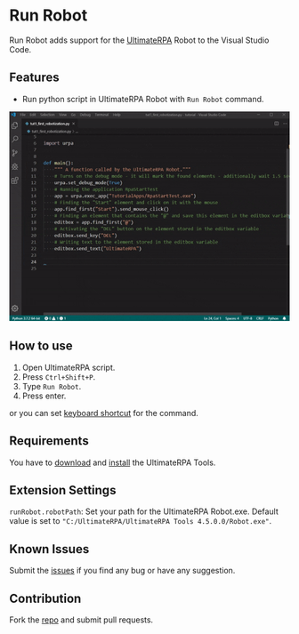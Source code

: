# Run Robot

Run Robot adds support for the [UltimateRPA](https://www.ultimaterpa.com) Robot to the Visual Studio Code.

## Features

- Run python script in UltimateRPA Robot with `Run Robot` command.

![Run Robot Features](images/run_robot.gif)

## How to use

1. Open UltimateRPA script.
2. Press `Ctrl+Shift+P`.
3. Type `Run Robot`.
4. Press enter.

or you can set [keyboard shortcut](https://code.visualstudio.com/docs/getstarted/keybindings) for the command.

## Requirements

You have to [download](https://client.ultimaterpa.com/sign/in?backlink=vnjtn) and 
[install](https://www.ultimaterpa.com/documentation/_install.html) the UltimateRPA Tools.

## Extension Settings

 `runRobot.robotPath`: Set your path for the UltimateRPA Robot.exe. Default value is set to `"C:/UltimateRPA/UltimateRPA Tools 4.5.0.0/Robot.exe"`.

## Known Issues

Submit the [issues](https://github.com/Slavaqq/runrobot/issues) if you find any bug or have any suggestion.

## Contribution

Fork the [repo](https://github.com/Slavaqq/runrobot) and submit pull requests.
